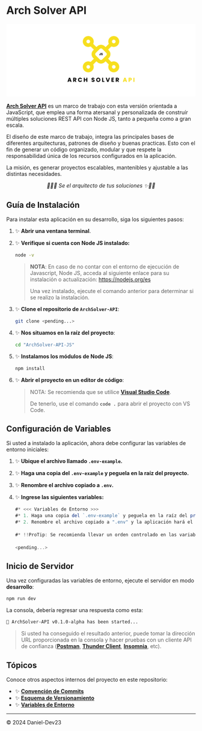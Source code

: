 # **Arch Solver API**

<div align="center">
    <img src="./shared/assets/pictures/banner.png" alt="Arch Solver API">
</div>

**[Arch Solver API]()** es un marco de trabajo con esta versión orientada a JavaScript, que emplea una forma atersanal y personalizada de construír múltiples soluciones REST API con Node JS, tanto a pequeña como a gran escala. 

El diseño de este marco de trabajo, integra las principales bases de diferentes arquitecturas, patrones de diseño y buenas practicas. Esto con el fin de generar un código organizado, modular y que respete la responsabilidad única de los recursos configurados en la aplicación.

La misión, es generar proyectos escalables, mantenibles y ajustable a las distintas necesidades.

<div align="center">
    <i>✌🏻✨ Se el arquitecto de tus soluciones ✨✌🏻</i>
</div>

## **Guía de Instalación**

Para instalar esta aplicación en su desarrollo, siga los siguientes pasos:

1. ✨ **Abrir una ventana terminal**.

2. ✨ **Verifique si cuenta con Node JS instalado:**

    ```sh
    node -v
    ```

    > **NOTA**: En caso de no contar con el entorno de ejecución de Javascript, Node JS, acceda al siguiente enlace para su instalación o actualización:
    > https://nodejs.org/es
    > 
    > Una vez instalado, ejecute el comando anterior para determinar si se realizo la instalación.


3. ✨ **Clone el repositorio de `ArchSolver-API`**:

    ```sh
    git clone <pending...>
    ```

4. ✨ **Nos situamos en la raíz del proyecto**:

    ```sh
    cd "ArchSolver-API-JS"
    ```

5. ✨ **Instalamos los módulos de Node JS**:

    ```sh
    npm install
    ```

6. ✨ **Abrir el proyecto en un editor de código**:

    > NOTA: Se recomienda que se utilice **[Visual Studio Code](https://code.visualstudio.com/download)**. 
    >
    > De tenerlo, use el comando **`code .`** para abrir el proyecto con VS Code.

## **Configuración de Variables**

Si usted a instalado la aplicación, ahora debe configurar las variables de entorno iniciales:

1. ✨ **Ubique el archivo llamado `.env-example`.**

2. ✨ **Haga una copia del `.env-example` y peguela en la raíz del proyecto.**

3. ✨ **Renombre el archivo copiado a `.env`.**

4. ✨ **Ingrese las siguientes variables:** 

    ```js
    #* <<< Variables de Entorno >>>
    #* 1. Haga una copia del `.env-example` y peguela en la raíz del proyecto (es vital que este en la raíz).
    #* 2. Renombre el archivo copiado a ".env" y la aplicación hará el resto.

    #* !!ProTip: Se recomienda llevar un orden controlado en las variables de entorno que vayan creando.

    <pending...>
    ```

## **Inicio de Servidor**

Una vez configuradas las variables de entorno, ejecute el servidor en modo **desarrollo**:

```sh
npm run dev
```

La consola, debería regresar una respuesta como esta:

```sh
💙 ArchSolver-API v0.1.0-alpha has been started...
```

> Si usted ha conseguido el resultado anterior, puede tomar la dirección URL proporcionada en la consola y hacer pruebas con un cliente API de confianza (**[Postman](https://www.postman.com/downloads/)**, **[Thunder Client](https://www.thunderclient.com/)**, **[Insomnia](https://insomnia.rest/)**, etc).

## **Tópicos**

Conoce otros aspectos internos del proyecto en este repositorio:

- ✨ **[Convención de Commits]()**
- ✨ **[Esquema de Versionamiento]()**
- ✨ **[Variables de Entorno]()**

---
© 2024 Daniel-Dev23